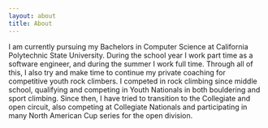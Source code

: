 ```yaml
---
layout: about
title: About
---
```


I am currently pursuing my Bachelors in Computer Science at California Polytechnic State University. During the school year I work part time as a software engineer, and during the summer I work full time. Through all of this, I also try and make time to continue my private coaching for competitive youth rock climbers.
I competed in rock climbing since middle school, qualifying and competing in Youth Nationals in both bouldering and sport climbing. Since then, I have tried to transition to the Collegiate and open circuit, also competing at Collegiate Nationals and participating in many North American Cup series for the open division. 

